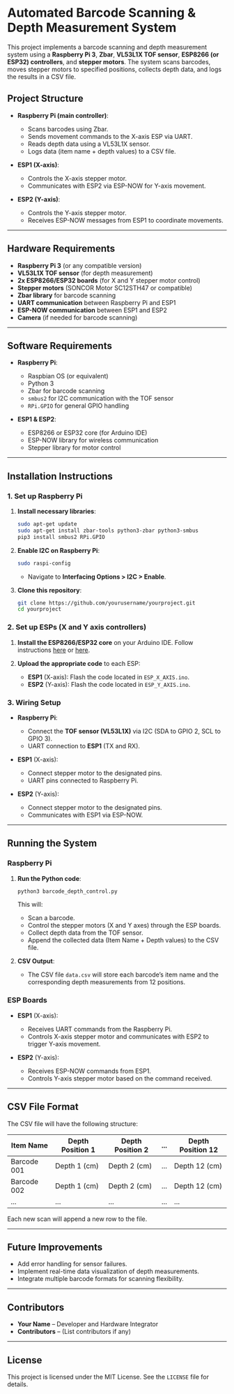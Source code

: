 # **Automated Barcode Scanning & Depth Measurement System**

This project implements a barcode scanning and depth measurement system using a **Raspberry Pi 3**, **Zbar**, **VL53L1X TOF sensor**, **ESP8266 (or ESP32) controllers**, and **stepper motors**. The system scans barcodes, moves stepper motors to specified positions, collects depth data, and logs the results in a CSV file.

## **Project Structure**

- **Raspberry Pi (main controller)**:
  - Scans barcodes using Zbar.
  - Sends movement commands to the X-axis ESP via UART.
  - Reads depth data using a VL53L1X sensor.
  - Logs data (item name + depth values) to a CSV file.

- **ESP1 (X-axis)**:
  - Controls the X-axis stepper motor.
  - Communicates with ESP2 via ESP-NOW for Y-axis movement.

- **ESP2 (Y-axis)**:
  - Controls the Y-axis stepper motor.
  - Receives ESP-NOW messages from ESP1 to coordinate movements.

---

## **Hardware Requirements**

- **Raspberry Pi 3** (or any compatible version)
- **VL53L1X TOF sensor** (for depth measurement)
- **2x ESP8266/ESP32 boards** (for X and Y stepper motor control)
- **Stepper motors** (SONCOR Motor SC12STH47 or compatible)
- **Zbar library** for barcode scanning
- **UART communication** between Raspberry Pi and ESP1
- **ESP-NOW communication** between ESP1 and ESP2
- **Camera** (if needed for barcode scanning)

---

## **Software Requirements**

- **Raspberry Pi**:
  - Raspbian OS (or equivalent)
  - Python 3
  - Zbar for barcode scanning
  - `smbus2` for I2C communication with the TOF sensor
  - `RPi.GPIO` for general GPIO handling

- **ESP1 & ESP2**:
  - ESP8266 or ESP32 core (for Arduino IDE)
  - ESP-NOW library for wireless communication
  - Stepper library for motor control

---

## **Installation Instructions**

### **1. Set up Raspberry Pi**

1. **Install necessary libraries**:
   ```bash
   sudo apt-get update
   sudo apt-get install zbar-tools python3-zbar python3-smbus
   pip3 install smbus2 RPi.GPIO
   ```

2. **Enable I2C on Raspberry Pi**:
   ```bash
   sudo raspi-config
   ```
   - Navigate to **Interfacing Options > I2C > Enable**.

3. **Clone this repository**:
   ```bash
   git clone https://github.com/yourusername/yourproject.git
   cd yourproject
   ```

### **2. Set up ESPs (X and Y axis controllers)**

1. **Install the ESP8266/ESP32 core** on your Arduino IDE. Follow instructions [here](https://randomnerdtutorials.com/installing-the-esp32-board-in-arduino-ide-windows-instructions/) or [here](https://randomnerdtutorials.com/how-to-install-esp8266-board-arduino-ide/).
   
2. **Upload the appropriate code** to each ESP:
   - **ESP1** (X-axis): Flash the code located in `ESP_X_AXIS.ino`.
   - **ESP2** (Y-axis): Flash the code located in `ESP_Y_AXIS.ino`.

### **3. Wiring Setup**

- **Raspberry Pi**:
  - Connect the **TOF sensor (VL53L1X)** via I2C (SDA to GPIO 2, SCL to GPIO 3).
  - UART connection to **ESP1** (TX and RX).
  
- **ESP1** (X-axis):
  - Connect stepper motor to the designated pins.
  - UART pins connected to Raspberry Pi.

- **ESP2** (Y-axis):
  - Connect stepper motor to the designated pins.
  - Communicates with ESP1 via ESP-NOW.

---

## **Running the System**

### **Raspberry Pi**

1. **Run the Python code**:
   ```bash
   python3 barcode_depth_control.py
   ```
   This will:
   - Scan a barcode.
   - Control the stepper motors (X and Y axes) through the ESP boards.
   - Collect depth data from the TOF sensor.
   - Append the collected data (Item Name + Depth values) to the CSV file.

2. **CSV Output**:
   - The CSV file `data.csv` will store each barcode’s item name and the corresponding depth measurements from 12 positions.

### **ESP Boards**

- **ESP1** (X-axis):
  - Receives UART commands from the Raspberry Pi.
  - Controls X-axis stepper motor and communicates with ESP2 to trigger Y-axis movement.

- **ESP2** (Y-axis):
  - Receives ESP-NOW commands from ESP1.
  - Controls Y-axis stepper motor based on the command received.

---

## **CSV File Format**

The CSV file will have the following structure:

| Item Name   | Depth Position 1 | Depth Position 2 | ... | Depth Position 12 |
|-------------|------------------|------------------|-----|-------------------|
| Barcode 001 | Depth 1 (cm)      | Depth 2 (cm)      | ... | Depth 12 (cm)      |
| Barcode 002 | Depth 1 (cm)      | Depth 2 (cm)      | ... | Depth 12 (cm)      |
| ...         | ...               | ...               | ... | ...               |

Each new scan will append a new row to the file.

---

## **Future Improvements**

- Add error handling for sensor failures.
- Implement real-time data visualization of depth measurements.
- Integrate multiple barcode formats for scanning flexibility.
  
---

## **Contributors**

- **Your Name** – Developer and Hardware Integrator
- **Contributors** – (List contributors if any)

---

## **License**

This project is licensed under the MIT License. See the `LICENSE` file for details.
